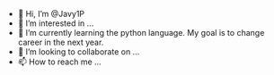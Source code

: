 - 👋 Hi, I’m @Javy1P
- 👀 I’m interested in ...
- 🌱 I’m currently learning the python language. My goal is to change career in the next year.
- 💞️ I’m looking to collaborate on ...
- 📫 How to reach me ...

<!---
Javy1P/Javy1P is a ✨ special ✨ repository because its `README.md` (this file) appears on your GitHub profile.
You can click the Preview link to take a look at your changes.
--->
